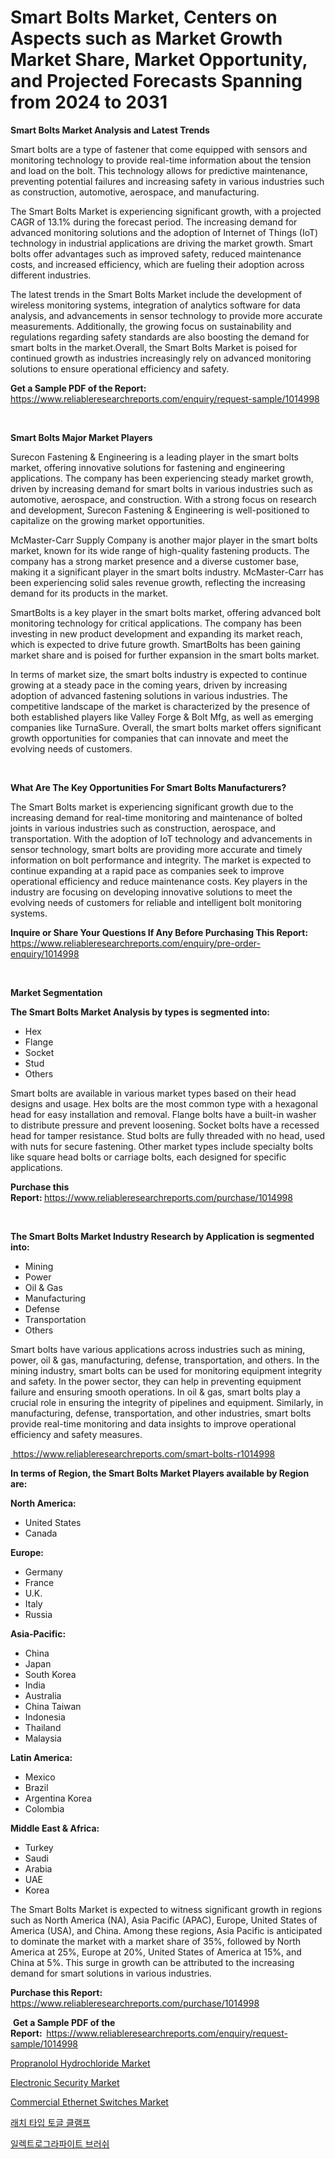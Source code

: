 <p><h1>Smart Bolts Market, Centers on Aspects such as Market Growth Market Share, Market Opportunity, and Projected Forecasts Spanning from 2024 to 2031</h1></p><p><strong>Smart Bolts Market Analysis and Latest Trends</strong></p>
<p><p>Smart bolts are a type of fastener that come equipped with sensors and monitoring technology to provide real-time information about the tension and load on the bolt. This technology allows for predictive maintenance, preventing potential failures and increasing safety in various industries such as construction, automotive, aerospace, and manufacturing.</p><p>The Smart Bolts Market is experiencing significant growth, with a projected CAGR of 13.1% during the forecast period. The increasing demand for advanced monitoring solutions and the adoption of Internet of Things (IoT) technology in industrial applications are driving the market growth. Smart bolts offer advantages such as improved safety, reduced maintenance costs, and increased efficiency, which are fueling their adoption across different industries.</p><p>The latest trends in the Smart Bolts Market include the development of wireless monitoring systems, integration of analytics software for data analysis, and advancements in sensor technology to provide more accurate measurements. Additionally, the growing focus on sustainability and regulations regarding safety standards are also boosting the demand for smart bolts in the market.Overall, the Smart Bolts Market is poised for continued growth as industries increasingly rely on advanced monitoring solutions to ensure operational efficiency and safety.</p></p>
<p><strong>Get a Sample PDF of the Report:&nbsp;</strong> <a href="https://www.reliableresearchreports.com/enquiry/request-sample/1014998">https://www.reliableresearchreports.com/enquiry/request-sample/1014998</a></p>
<p>&nbsp;</p>
<p><strong>Smart Bolts Major Market Players</strong></p>
<p><p>Surecon Fastening & Engineering is a leading player in the smart bolts market, offering innovative solutions for fastening and engineering applications. The company has been experiencing steady market growth, driven by increasing demand for smart bolts in various industries such as automotive, aerospace, and construction. With a strong focus on research and development, Surecon Fastening & Engineering is well-positioned to capitalize on the growing market opportunities.</p><p>McMaster-Carr Supply Company is another major player in the smart bolts market, known for its wide range of high-quality fastening products. The company has a strong market presence and a diverse customer base, making it a significant player in the smart bolts industry. McMaster-Carr has been experiencing solid sales revenue growth, reflecting the increasing demand for its products in the market.</p><p>SmartBolts is a key player in the smart bolts market, offering advanced bolt monitoring technology for critical applications. The company has been investing in new product development and expanding its market reach, which is expected to drive future growth. SmartBolts has been gaining market share and is poised for further expansion in the smart bolts market.</p><p>In terms of market size, the smart bolts industry is expected to continue growing at a steady pace in the coming years, driven by increasing adoption of advanced fastening solutions in various industries. The competitive landscape of the market is characterized by the presence of both established players like Valley Forge & Bolt Mfg, as well as emerging companies like TurnaSure. Overall, the smart bolts market offers significant growth opportunities for companies that can innovate and meet the evolving needs of customers.</p></p>
<p>&nbsp;</p>
<p><strong>What Are The Key Opportunities For Smart Bolts Manufacturers?</strong></p>
<p><p>The Smart Bolts market is experiencing significant growth due to the increasing demand for real-time monitoring and maintenance of bolted joints in various industries such as construction, aerospace, and transportation. With the adoption of IoT technology and advancements in sensor technology, smart bolts are providing more accurate and timely information on bolt performance and integrity. The market is expected to continue expanding at a rapid pace as companies seek to improve operational efficiency and reduce maintenance costs. Key players in the industry are focusing on developing innovative solutions to meet the evolving needs of customers for reliable and intelligent bolt monitoring systems.</p></p>
<p><strong>Inquire or Share Your Questions If Any Before Purchasing This Report:</strong> <a href="https://www.reliableresearchreports.com/enquiry/pre-order-enquiry/1014998">https://www.reliableresearchreports.com/enquiry/pre-order-enquiry/1014998</a></p>
<p>&nbsp;</p>
<p><strong>Market Segmentation</strong></p>
<p><strong>The Smart Bolts Market Analysis by types is segmented into:</strong></p>
<p><ul><li>Hex</li><li>Flange</li><li>Socket</li><li>Stud</li><li>Others</li></ul></p>
<p><p>Smart bolts are available in various market types based on their head designs and usage. Hex bolts are the most common type with a hexagonal head for easy installation and removal. Flange bolts have a built-in washer to distribute pressure and prevent loosening. Socket bolts have a recessed head for tamper resistance. Stud bolts are fully threaded with no head, used with nuts for secure fastening. Other market types include specialty bolts like square head bolts or carriage bolts, each designed for specific applications.</p></p>
<p><strong>Purchase this Report:&nbsp;</strong><a href="https://www.reliableresearchreports.com/purchase/1014998">https://www.reliableresearchreports.com/purchase/1014998</a></p>
<p>&nbsp;</p>
<p><strong>The Smart Bolts Market Industry Research by Application is segmented into:</strong></p>
<p><ul><li>Mining</li><li>Power</li><li>Oil & Gas</li><li>Manufacturing</li><li>Defense</li><li>Transportation</li><li>Others</li></ul></p>
<p><p>Smart bolts have various applications across industries such as mining, power, oil & gas, manufacturing, defense, transportation, and others. In the mining industry, smart bolts can be used for monitoring equipment integrity and safety. In the power sector, they can help in preventing equipment failure and ensuring smooth operations. In oil & gas, smart bolts play a crucial role in ensuring the integrity of pipelines and equipment. Similarly, in manufacturing, defense, transportation, and other industries, smart bolts provide real-time monitoring and data insights to improve operational efficiency and safety measures.</p></p>
<p><a href="https://www.reliableresearchreports.com/smart-bolts-r1014998">&nbsp;https://www.reliableresearchreports.com/smart-bolts-r1014998</a></p>
<p><strong>In terms of Region, the Smart Bolts Market Players available by Region are:</strong></p>
<p>
    <p> <strong> North America: </strong>
        <ul>
            <li>United States</li>
            <li>Canada</li>
        </ul>
        </p> 
    <p> <strong> Europe: </strong>
        <ul>
            <li>Germany</li>
            <li>France</li>
            <li>U.K.</li>
            <li>Italy</li>
            <li>Russia</li>
        </ul>
        </p> 
    <p> <strong> Asia-Pacific: </strong>
        <ul>
            <li>China</li>
            <li>Japan</li>
            <li>South Korea</li>
            <li>India</li>
            <li>Australia</li>
            <li>China Taiwan</li>
            <li>Indonesia</li>
            <li>Thailand</li>
            <li>Malaysia</li>
        </ul>
        </p> 
    <p> <strong> Latin America: </strong>
        <ul>
            <li>Mexico</li>
            <li>Brazil</li>
            <li>Argentina Korea</li>
            <li>Colombia</li>
        </ul>
        </p> 
    <p> <strong> Middle East & Africa: </strong>
        <ul>
            <li>Turkey</li>
            <li>Saudi</li>
            <li>Arabia</li>
            <li>UAE</li>
            <li>Korea</li>
        </ul>
    </p>
    </p>
<p><p>The Smart Bolts Market is expected to witness significant growth in regions such as North America (NA), Asia Pacific (APAC), Europe, United States of America (USA), and China. Among these regions, Asia Pacific is anticipated to dominate the market with a market share of 35%, followed by North America at 25%, Europe at 20%, United States of America at 15%, and China at 5%. This surge in growth can be attributed to the increasing demand for smart solutions in various industries.</p></p>
<p><strong>Purchase this Report: </strong><a href="https://www.reliableresearchreports.com/purchase/1014998">https://www.reliableresearchreports.com/purchase/1014998</a></p>
<p>&nbsp;<strong>Get a Sample PDF of the Report:&nbsp;&nbsp;</strong><a href="https://www.reliableresearchreports.com/enquiry/request-sample/1014998">https://www.reliableresearchreports.com/enquiry/request-sample/1014998</a></p>
<p><strong></strong></p>
<p><p><a href="https://github.com/carolinehamilton5656/Market-Research-Report-List-1/blob/main/propranolol-hydrochloride-market.md">Propranolol Hydrochloride Market</a></p><p><a href="https://medium.com/@joseph.baker466547/future-trends-in-global-electronic-security-market-market-insights-and-analysis-from-2024-to-2031-b2d126e32972">Electronic Security Market</a></p><p><a href="https://medium.com/@dan.murray5879/global-commercial-ethernet-switches-market-exploring-market-share-market-trends-and-future-66c2f60ae9af">Commercial Ethernet Switches Market</a></p><p><a href="https://medium.com/@hossainvi014/2024%EB%85%84%EB%B6%80%ED%84%B0-2031%EB%85%84%EA%B9%8C%EC%A7%80%EC%9D%98-%EB%9E%98%EC%B9%98%ED%98%95-%ED%86%A0%EA%B8%80-%ED%81%B4%EB%9E%A8%ED%94%84-%EC%8B%9C%EC%9E%A5-%EC%A0%90%EC%9C%A0%EC%9C%A8%EA%B3%BC-%EA%B2%BD%EC%9F%81-%ED%92%8D%EA%B2%BD%EC%97%90-%EB%8C%80%ED%95%9C-%ED%86%B5%EC%B0%B0%EB%A0%A5-b1243468eb1d">래치 타입 토글 클램프</a></p><p><a href="https://medium.com/@ejuynpri79/%EC%A7%80%EC%97%AD-%EC%9C%A0%ED%98%95-eg34d-%EB%93%B1%EA%B8%89-eg319p-%EB%93%B1%EA%B8%89-eg98b-%EB%93%B1%EA%B8%89-eg98p-%EB%93%B1%EA%B8%89-eg332-%EB%93%B1%EA%B8%89-%EA%B7%B8-%EC%99%B8-%EB%B0%8F-%EC%9D%91%EC%9A%A9-%EB%B6%84%EC%95%BC-%EA%B3%A0%EC%86%8D-%ED%84%B0%EB%B9%88-%EC%8A%AC%EB%A6%BD-%EB%A7%81-%EA%B5%90%EB%A5%98-%EB%AA%A8%ED%84%B0-%EC%A7%81%EB%A5%98-%EB%AA%A8%ED%84%B0-2b5d272495dd">일렉트로그라파이트 브러쉬</a></p></p>